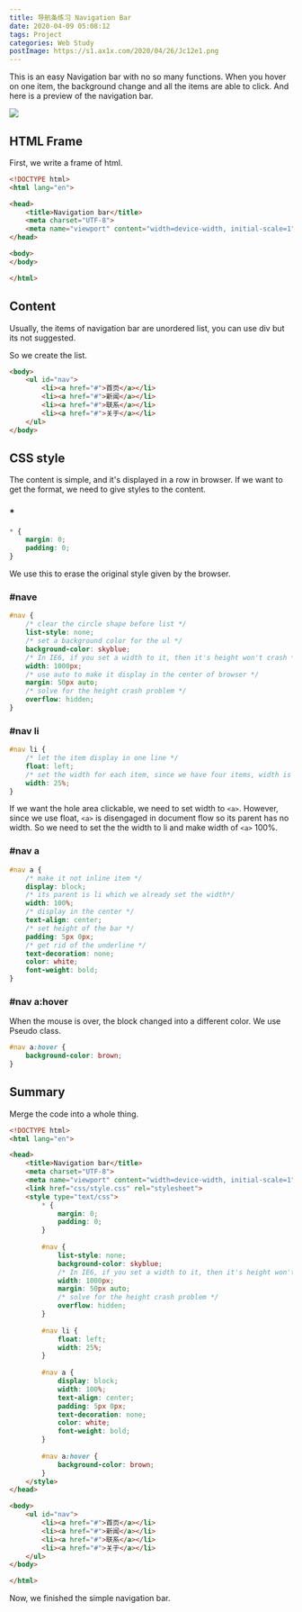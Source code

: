 ```yaml
---
title: 导航条练习 Navigation Bar
date: 2020-04-09 05:08:12
tags: Project
categories: Web Study
postImage: https://s1.ax1x.com/2020/04/26/Jc12e1.png
---
```


This is an easy Navigation bar with no so many functions. When you hover on one item, the background change and all the items are able to click. And here is a preview of the navigation bar.

<!--more-->

![](https://imgconvert.csdnimg.cn/aHR0cHM6Ly9zMS5heDF4LmNvbS8yMDIwLzA0LzA5L0c0Y0ZBTy5wbmc?x-oss-process=image/format,png)

## HTML Frame

First, we write a frame of html.

```html
<!DOCTYPE html>
<html lang="en">

<head>
    <title>Navigation bar</title>
    <meta charset="UTF-8">
    <meta name="viewport" content="width=device-width, initial-scale=1">
</head>

<body>
</body>

</html>
```

## Content

Usually, the items of navigation bar are unordered list, you can use div but its not suggested.

So we create the list.

```html
<body>
    <ul id="nav">
        <li><a href="#">首页</a></li>
        <li><a href="#">新闻</a></li>
        <li><a href="#">联系</a></li>
        <li><a href="#">关于</a></li>
    </ul>
</body>
```

## CSS style

The content is simple, and it's displayed in a row in browser. If we want to get the format, we need  to give styles to the content.

### *

```css
* {
    margin: 0;
    padding: 0;
}
```

We use this to erase the original style given by the browser.

### #nave

```css
#nav {
    /* clear the circle shape before list */
    list-style: none;
    /* set a background color for the ul */
    background-color: skyblue;
    /* In IE6, if you set a width to it, then it's height won't crash */
    width: 1000px;
    /* use auto to make it display in the center of browser */
    margin: 50px auto;
    /* solve for the height crash problem */
    overflow: hidden;
}
```

### #nav li

```css
#nav li {
    /* let the item display in one line */
    float: left;
    /* set the width for each item, since we have four items, width is 1/4 */
    width: 25%;
}
```

If we want the hole area clickable, we need to set width to `<a>`. However, since we use float, `<a>` is disengaged in document flow so its parent has no width.  So we need to set the the width to li and make width of `<a>`  100%.

### #nav a

```css
#nav a {
	/* make it not inline item */
    display: block;
    /* its parent is li which we already set the width*/
    width: 100%;
    /* display in the center */
    text-align: center;
    /* set height of the bar */
    padding: 5px 0px;
    /* get rid of the underline */
    text-decoration: none;
    color: white;
    font-weight: bold;
}
```

### \#nav a:hover

When the mouse is over, the block changed into a different color. We use Pseudo class.

```css
#nav a:hover {
    background-color: brown;
}
```

## Summary

Merge the code into a whole thing.

```html
<!DOCTYPE html>
<html lang="en">

<head>
    <title>Navigation bar</title>
    <meta charset="UTF-8">
    <meta name="viewport" content="width=device-width, initial-scale=1">
    <link href="css/style.css" rel="stylesheet">
    <style type="text/css">
        * {
            margin: 0;
            padding: 0;
        }
        
        #nav {
            list-style: none;
            background-color: skyblue;
            /* In IE6, if you set a width to it, then it's height won't crash */
            width: 1000px;
            margin: 50px auto;
            /* solve for the height crash problem */
            overflow: hidden;
        }
        
        #nav li {
            float: left;
            width: 25%;
        }
        
        #nav a {
            display: block;
            width: 100%;
            text-align: center;
            padding: 5px 0px;
            text-decoration: none;
            color: white;
            font-weight: bold;
        }
        
        #nav a:hover {
            background-color: brown;
        }
    </style>
</head>

<body>
    <ul id="nav">
        <li><a href="#">首页</a></li>
        <li><a href="#">新闻</a></li>
        <li><a href="#">联系</a></li>
        <li><a href="#">关于</a></li>
    </ul>
</body>

</html>
```

Now, we finished the simple navigation bar.